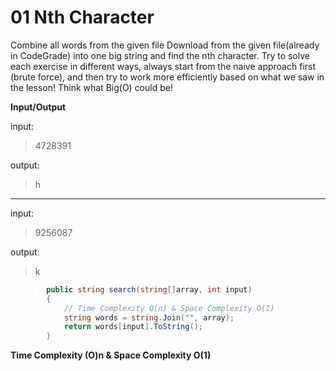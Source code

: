 # 01 Nth Character

Combine all words from the given file Download from the given file(already in CodeGrade) into one big string and find the nth character. Try to solve each exercise in different ways, always start from the naive approach first (brute force), and then try to work more efficiently based on what we saw in the lesson! Think what Big(O) could be!

**Input/Output**

input:

>4728391

output:

>h
___
input:

>9256087

output:

>k

```c#
        public string search(string[]array, int input)
        {
            // Time Complexity O(n) & Space Complexity O(1)
            string words = string.Join("", array);
            return words[input].ToString();
        }
```
**Time Complexity (O)n & Space Complexity O(1)**
